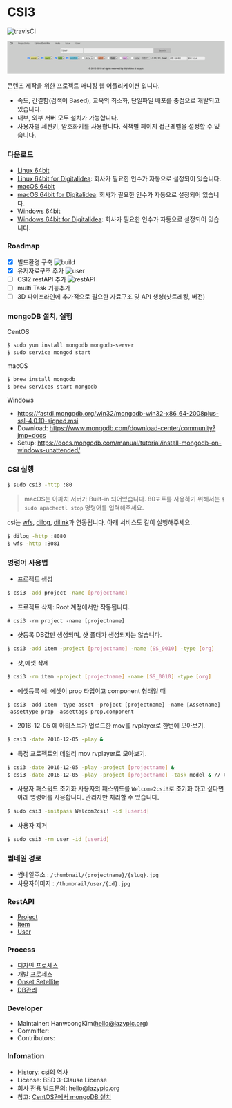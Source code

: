 # CSI3

![travisCI](https://secure.travis-ci.org/digital-idea/csi3.png)

![screenshot](figures/screenshot.png)

콘텐츠 제작을 위한 프로젝트 매니징 웹 어플리케이션 입니다.

- 속도, 간결함(검색어 Based), 교육의 최소화, 단일파일 배포를 중점으로 개발되고 있습니다.
- 내부, 외부 서버 모두 설치가 가능합니다.
- 사용자별 세션키, 암호화키를 사용합니다. 직책별 페이지 접근레벨을 설정할 수 있습니다.

### 다운로드

- [Linux 64bit](https://github.com/digital-idea/csi3/releases/download/v3.0.2/csi3_linux_x86-64.tgz)
- [Linux 64bit for Digitalidea](https://github.com/digital-idea/csi3/releases/download/v3.0.2/csi3_linux_di_x86-64.tgz): 회사가 필요한 인수가 자동으로 설정되어 있습니다.
- [macOS 64bit](https://github.com/digital-idea/csi3/releases/download/v3.0.2/csi3_darwin_x86-64.tgz)
- [macOS 64bit for Digitalidea](https://github.com/digital-idea/csi3/releases/download/v3.0.2/csi3_darwin_di_x86-64.tgz): 회사가 필요한 인수가 자동으로 설정되어 있습니다.
- [Windows 64bit](https://github.com/digital-idea/csi3/releases/download/v3.0.2/csi3_windows_x86-64.tgz)
- [Windows 64bit for Digitalidea](https://github.com/digital-idea/csi3/releases/download/v3.0.2/csi3_windows_di_x86-64.tgz): 회사가 필요한 인수가 자동으로 설정되어 있습니다.


### Roadmap
- [x] 빌드환경 구축 ![build](http://progressed.io/bar/100)
- [x] 유저자료구조 추가 ![user](http://progressed.io/bar/100)
- [ ] CSI2 restAPI 추가 ![restAPI](http://progressed.io/bar/1)
- [ ] multi Task 기능추가
- [ ] 3D 파이프라인에 추가적으로 필요한 자료구조 및 API 생성(샷트레킹, 버전)

### mongoDB 설치, 실행

CentOS
```bash
$ sudo yum install mongodb mongodb-server
$ sudo service mongod start
```

macOS
```bash
$ brew install mongodb
$ brew services start mongodb
```

Windows
- https://fastdl.mongodb.org/win32/mongodb-win32-x86_64-2008plus-ssl-4.0.10-signed.msi
- Download: https://www.mongodb.com/download-center/community?jmp=docs
- Setup: https://docs.mongodb.com/manual/tutorial/install-mongodb-on-windows-unattended/

### CSI 실행

```bash
$ sudo csi3 -http :80
```

> macOS는 아파치 서버가 Built-in 되어있습니다. 80포트를 사용하기 위해서는 `$ sudo apachectl stop` 명령어를 입력해주세요.

csi는 [wfs](https://github.com/digital-idea/wfs), [dilog](https://github.com/digital-idea/dilog), [dilink](https://github.com/digital-idea/dilink)과 연동됩니다. 아래 서비스도 같이 실행해주세요.

```bash
$ dilog -http :8080
$ wfs -http :8081
```

### 명령어 사용법
- 프로젝트 생성
```bash
$ csi3 -add project -name [projectname]
```

- 프로젝트 삭제: Root 계정에서만 작동됩니다.
```
# csi3 -rm project -name [projectname]
```

- 샷등록
DB값만 생성되며, 샷 폴더가 생성되지는 않습니다.

```bash
$ csi3 -add item -project [projectname] -name [SS_0010] -type [org]
```

- 샷,에셋 삭제
```bash
$ csi3 -rm item -project [projectname] -name [SS_0010] -type [org]
```

- 에셋등록 예: 에셋이 prop 타입이고 component 형태일 때
```
$ csi3 -add item -type asset -project [projectname] -name [Assetname] -assettype prop -assettags prop,component
```

- 2016-12-05 에 아티스트가 업로드한 mov를 rvplayer로 한번에 모아보기.
```bash
$ csi3 -date 2016-12-05 -play &
```

- 특정 프로젝트의 데일리 mov rvplayer로 모아보기.
```bash
$ csi3 -date 2016-12-05 -play -project [projectname] &
$ csi3 -date 2016-12-05 -play -project [projectname] -task model & // 해당 프로젝트의 model 테스크만 보기
```

- 사용자 패스워드 초기화
사용자의 패스워드를 `Welcome2csi!`로 초기화 하고 싶다면 아래 명령어를 사용합니다.
관리자만 처리할 수 있습니다.

```bash
$ sudo csi3 -initpass Welcom2csi! -id [userid]
```

- 사용자 제거

```bash
$ sudo csi3 -rm user -id [userid]
```

### 썸네일 경로
- 썸네일주소 : `/thumbnail/{projectname}/{slug}.jpg`
- 사용자이미지 : `/thumbnail/user/{id}.jpg`

### RestAPI
- [Project](documents/rest_project.md)
- [Item](documents/rest_item.md)
- [User](documents/rest_user.md)

### Process
- [디자인 프로세스](documents/process_designer.md)
- [개발 프로세스](documents/process_developer.md)
- [Onset Setellite](documents/setellite.md)
- [DB관리](documents/dbbackup.md)

### Developer
- Maintainer: HanwoongKim(hello@lazypic.org)
- Committer: 
- Contributors: 

### Infomation
- [History](documents/history.md): csi의 역사
- License: BSD 3-Clause License
- 회사 전용 빌드문의: hello@lazypic.org
- 참고: [CentOS7에서 mongoDB 설치](https://github.com/cgiseminar/curriculum/blob/master/docs/install_mongodb.md)

